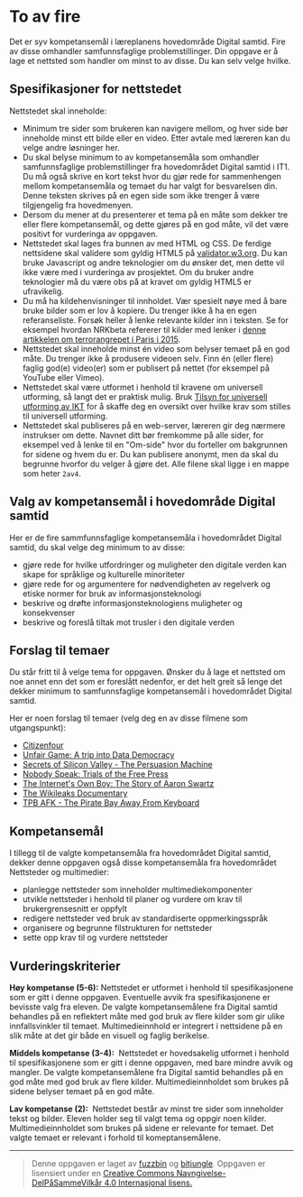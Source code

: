 # To av fire

Det er syv kompetansemål i læreplanens hovedområde Digital samtid. Fire av disse omhandler samfunnsfaglige problemstillinger. Din oppgave er å lage et nettsted som handler om minst to av disse. Du kan selv velge hvilke.

Spesifikasjoner for nettstedet
------------------------------
Nettstedet skal inneholde:
* Minimum tre sider som brukeren kan navigere mellom, og hver side bør inneholde minst ett bilde eller en video. Etter avtale med læreren kan du velge andre løsninger her.
* Du skal belyse minimum to av kompetansemåla som omhandler samfunnsfaglige problemstillinger fra hovedområdet Digital samtid i IT1. Du må også skrive en kort tekst hvor du gjør rede for sammenhengen mellom kompetansemåla og temaet du har valgt for besvarelsen din. Denne teksten skrives på en egen side som ikke trenger å være tilgjengelig fra hovedmenyen.
* Dersom du mener at du presenterer et tema på en måte som dekker tre eller flere kompetansemål, og dette gjøres på en god måte, vil det være positivt for vurderinga av oppgaven.
* Nettstedet skal lages fra bunnen av med HTML og CSS. De ferdige nettsidene skal validere som gyldig HTML5 på [validator.w3.org](https://validator.w3.org/). Du kan bruke Javascript og andre teknologier om du ønsker det, men dette vil ikke være med i vurderinga av prosjektet. Om du bruker andre teknologier må du være obs på at kravet om gyldig HTML5 er ufravikelig.
* Du må ha kildehenvisninger til innholdet. Vær spesielt nøye med å bare bruke bilder som er lov å kopiere. Du trenger ikke å ha en egen referanseliste. Forsøk heller å lenke relevante kilder inn i teksten. Se for eksempel hvordan NRKbeta refererer til kilder med lenker i [denne artikkelen om terrorangrepet i Paris i 2015](https://nrkbeta.no/2015/11/17/paris-fleip-eller-fakta/).
* Nettstedet skal inneholde minst én video som belyser temaet på en god måte. Du trenger ikke å produsere videoen selv. Finn én (eller flere) faglig god(e) video(er) som er publisert på nettet (for eksempel på YouTube eller Vimeo).
* Nettstedet skal være utformet i henhold til kravene om universell utforming, så langt det er praktisk mulig. Bruk [Tilsyn for universell utforming av IKT](http://uu.difi.no/) for å skaffe deg en oversikt over hvilke krav som stilles til universell utforming.
* Nettstedet skal publiseres på en web-server, læreren gir deg nærmere instrukser om dette. Navnet ditt bør fremkomme på alle sider, for eksempel ved å lenke til en "Om-side" hvor du forteller om bakgrunnen for sidene og hvem du er. Du kan publisere anonymt, men da skal du begrunne hvorfor du velger å gjøre det. Alle filene skal ligge i en mappe som heter `2av4`.

## Valg av kompetansemål i hovedområde Digital samtid

Her er de fire sammfunnsfaglige kompetansemåla i hovedområdet Digital samtid, du skal velge deg minimum to av disse:

 * gjøre rede for hvilke utfordringer og muligheter den digitale verden kan skape for språklige og kulturelle minoriteter
 * gjøre rede for og argumentere for nødvendigheten av regelverk og etiske normer for bruk av informasjonsteknologi
 * beskrive og drøfte informasjonsteknologiens muligheter og konsekvenser
 * beskrive og foreslå tiltak mot trusler i den digitale verden

## Forslag til temaer

Du står fritt til å velge tema for oppgaven. Ønsker du å lage et nettsted om noe annet enn det som er foreslått nedenfor, er det helt greit så lenge det dekker minimum to samfunnsfaglige kompetansemål i hovedområdet Digital samtid.

Her er noen forslag til temaer (velg deg en av disse filmene som utgangspunkt):

* [Citizenfour](https://en.wikipedia.org/wiki/Citizenfour)
* [Unfair Game: A trip into Data Democracy](https://tv.nrk.no/program/KOID22003518/cambridge-analytica-en-trussel-mot-demokratiet)
* [Secrets of Silicon Valley - The Persuasion Machine](https://tv.nrk.no/serie/silicon-valley-ute-av-kontrolle/KOID23004817/27-03-2018)
* [Nobody Speak: Trials of the Free Press](https://en.wikipedia.org/wiki/Nobody_Speak:_Trials_of_the_Free_Press)
* [The Internet's Own Boy: The Story of Aaron Swartz](https://htmlpreview.github.io/?https://github.com/fagstoff/IT1/blob/master/Filmer/internets-own-boy.html)
* [The Wikileaks Documentary](https://htmlpreview.github.io/?https://github.com/fagstoff/IT1/blob/master/Filmer/wikileaks-documentary.html)
* [TPB AFK - The Pirate Bay Away From Keyboard](https://htmlpreview.github.io/?https://github.com/fagstoff/IT1/blob/master/Filmer/tpb-afk.html)

## Kompetansemål

I tillegg til de valgte kompetansemåla fra hovedområdet Digital samtid, dekker denne oppgaven også disse kompetansemåla fra hovedområdet Nettsteder og multimedier:

* planlegge nettsteder som inneholder multimediekomponenter
* utvikle nettsteder i henhold til planer og vurdere om krav til brukergrensesnitt er oppfylt
* redigere nettsteder ved bruk av standardiserte oppmerkingsspråk
* organisere og begrunne filstrukturen for nettsteder
* sette opp krav til og vurdere nettsteder

## Vurderingskriterier

**Høy kompetanse (5-6):** Nettstedet er utformet i henhold til spesifikasjonene som er gitt i denne oppgaven. Eventuelle avvik fra spesifikasjonene er bevisste valg fra eleven. De valgte kompetansemålene fra Digital samtid behandles på en reflektert måte med god bruk av flere kilder som gir ulike innfallsvinkler til temaet. Multimedieinnhold er integrert i nettsidene på en slik måte at det gir både en visuell og faglig berikelse.

**Middels kompetanse (3-4):**  Nettstedet er hovedsakelig utformet i henhold til spesifikasjonene som er gitt i denne oppgaven, med bare mindre avvik og mangler. De valgte kompetansemålene fra Digital samtid behandles på en god måte med god bruk av flere kilder. Multimedieinnholdet som brukes på sidene belyser temaet på en god måte.

**Lav kompetanse (2):**  Nettstedet består av minst tre sider som inneholder tekst og bilder. Eleven holder seg til valgt tema og oppgir noen kilder. Multimedieinnholdet som brukes på sidene er relevante for temaet. Det valgte temaet er relevant i forhold til komeptansemålene.

---

>Denne oppgaven er laget av [fuzzbin](https://github.com/fuzzbin) og [bitjungle](https://github.com/bitjungle).
>Oppgaven er lisensiert under en
>[Creative Commons Navngivelse-DelPåSammeVilkår 4.0 Internasjonal lisens.
](http://creativecommons.org/licenses/by-sa/4.0/)
